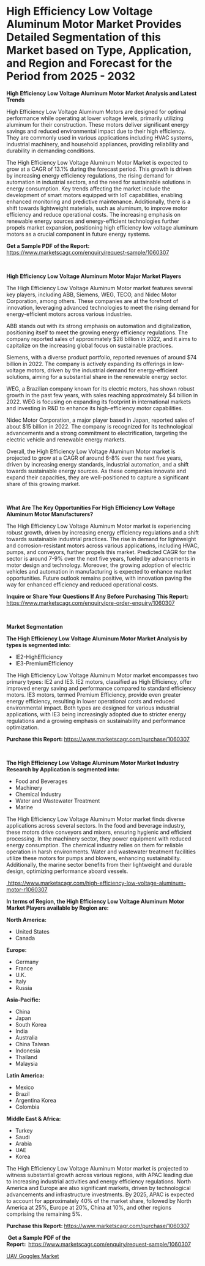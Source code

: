 <p><h1>High Efficiency Low Voltage Aluminum Motor Market Provides Detailed Segmentation of this Market based on Type, Application, and Region and Forecast for the Period from 2025 - 2032</h1></p><p><strong>High Efficiency Low Voltage Aluminum Motor Market Analysis and Latest Trends</strong></p>
<p><p>High Efficiency Low Voltage Aluminum Motors are designed for optimal performance while operating at lower voltage levels, primarily utilizing aluminum for their construction. These motors deliver significant energy savings and reduced environmental impact due to their high efficiency. They are commonly used in various applications including HVAC systems, industrial machinery, and household appliances, providing reliability and durability in demanding conditions.</p><p>The High Efficiency Low Voltage Aluminum Motor Market is expected to grow at a CAGR of 13.1% during the forecast period. This growth is driven by increasing energy efficiency regulations, the rising demand for automation in industrial sectors, and the need for sustainable solutions in energy consumption. Key trends affecting the market include the development of smart motors equipped with IoT capabilities, enabling enhanced monitoring and predictive maintenance. Additionally, there is a shift towards lightweight materials, such as aluminum, to improve motor efficiency and reduce operational costs. The increasing emphasis on renewable energy sources and energy-efficient technologies further propels market expansion, positioning high efficiency low voltage aluminum motors as a crucial component in future energy systems.</p></p>
<p><strong>Get a Sample PDF of the Report:&nbsp;</strong> <a href="https://www.marketscagr.com/enquiry/request-sample/1060307?utm_campaign=3078&utm_medium=2&utm_source=Github&utm_content=ia&utm_term=22032025&utm_id=high-efficiency-low-voltage-aluminum-motor">https://www.marketscagr.com/enquiry/request-sample/1060307</a></p>
<p>&nbsp;</p>
<p><strong>High Efficiency Low Voltage Aluminum Motor Major Market Players</strong></p>
<p><p>The High Efficiency Low Voltage Aluminum Motor market features several key players, including ABB, Siemens, WEG, TECO, and Nidec Motor Corporation, among others. These companies are at the forefront of innovation, leveraging advanced technologies to meet the rising demand for energy-efficient motors across various industries.</p><p>ABB stands out with its strong emphasis on automation and digitalization, positioning itself to meet the growing energy efficiency regulations. The company reported sales of approximately $28 billion in 2022, and it aims to capitalize on the increasing global focus on sustainable practices.</p><p>Siemens, with a diverse product portfolio, reported revenues of around $74 billion in 2022. The company is actively expanding its offerings in low-voltage motors, driven by the industrial demand for energy-efficient solutions, aiming for a substantial share in the renewable energy sector.</p><p>WEG, a Brazilian company known for its electric motors, has shown robust growth in the past few years, with sales reaching approximately $4 billion in 2022. WEG is focusing on expanding its footprint in international markets and investing in R&D to enhance its high-efficiency motor capabilities.</p><p>Nidec Motor Corporation, a major player based in Japan, reported sales of about $15 billion in 2022. The company is recognized for its technological advancements and a strong commitment to electrification, targeting the electric vehicle and renewable energy markets.</p><p>Overall, the High Efficiency Low Voltage Aluminum Motor market is projected to grow at a CAGR of around 6-8% over the next five years, driven by increasing energy standards, industrial automation, and a shift towards sustainable energy sources. As these companies innovate and expand their capacities, they are well-positioned to capture a significant share of this growing market.</p></p>
<p>&nbsp;</p>
<p><strong>What Are The Key Opportunities For High Efficiency Low Voltage Aluminum Motor Manufacturers?</strong></p>
<p><p>The High Efficiency Low Voltage Aluminum Motor market is experiencing robust growth, driven by increasing energy efficiency regulations and a shift towards sustainable industrial practices. The rise in demand for lightweight and corrosion-resistant motors across various applications, including HVAC, pumps, and conveyors, further propels this market. Predicted CAGR for the sector is around 7-9% over the next five years, fueled by advancements in motor design and technology. Moreover, the growing adoption of electric vehicles and automation in manufacturing is expected to enhance market opportunities. Future outlook remains positive, with innovation paving the way for enhanced efficiency and reduced operational costs.</p></p>
<p><strong>Inquire or Share Your Questions If Any Before Purchasing This Report:</strong> <a href="https://www.marketscagr.com/enquiry/pre-order-enquiry/1060307?utm_campaign=3078&utm_medium=2&utm_source=Github&utm_content=ia&utm_term=22032025&utm_id=high-efficiency-low-voltage-aluminum-motor">https://www.marketscagr.com/enquiry/pre-order-enquiry/1060307</a></p>
<p>&nbsp;</p>
<p><strong>Market Segmentation</strong></p>
<p><strong>The High Efficiency Low Voltage Aluminum Motor Market Analysis by types is segmented into:</strong></p>
<p><ul><li>IE2-HighEfficiency</li><li>IE3-PremiumEfficiency</li></ul></p>
<p><p>The High Efficiency Low Voltage Aluminum Motor market encompasses two primary types: IE2 and IE3. IE2 motors, classified as High Efficiency, offer improved energy saving and performance compared to standard efficiency motors. IE3 motors, termed Premium Efficiency, provide even greater energy efficiency, resulting in lower operational costs and reduced environmental impact. Both types are designed for various industrial applications, with IE3 being increasingly adopted due to stricter energy regulations and a growing emphasis on sustainability and performance optimization.</p></p>
<p><strong>Purchase this Report:&nbsp;</strong><a href="https://www.marketscagr.com/purchase/1060307?utm_campaign=3078&utm_medium=2&utm_source=Github&utm_content=ia&utm_term=22032025&utm_id=high-efficiency-low-voltage-aluminum-motor">https://www.marketscagr.com/purchase/1060307</a></p>
<p>&nbsp;</p>
<p><strong>The High Efficiency Low Voltage Aluminum Motor Market Industry Research by Application is segmented into:</strong></p>
<p><ul><li>Food and Beverages</li><li>Machinery</li><li>Chemical Industry</li><li>Water and Wastewater Treatment</li><li>Marine</li></ul></p>
<p><p>The High Efficiency Low Voltage Aluminum Motor market finds diverse applications across several sectors. In the food and beverage industry, these motors drive conveyors and mixers, ensuring hygienic and efficient processing. In the machinery sector, they power equipment with reduced energy consumption. The chemical industry relies on them for reliable operation in harsh environments. Water and wastewater treatment facilities utilize these motors for pumps and blowers, enhancing sustainability. Additionally, the marine sector benefits from their lightweight and durable design, optimizing performance aboard vessels.</p></p>
<p><a href="https://www.marketscagr.com/high-efficiency-low-voltage-aluminum-motor-r1060307?utm_campaign=3078&utm_medium=2&utm_source=Github&utm_content=ia&utm_term=22032025&utm_id=high-efficiency-low-voltage-aluminum-motor">&nbsp;https://www.marketscagr.com/high-efficiency-low-voltage-aluminum-motor-r1060307</a></p>
<p><strong>In terms of Region, the High Efficiency Low Voltage Aluminum Motor Market Players available by Region are:</strong></p>
<p>
    <p> <strong> North America: </strong>
        <ul>
            <li>United States</li>
            <li>Canada</li>
        </ul>
        </p> 
    <p> <strong> Europe: </strong>
        <ul>
            <li>Germany</li>
            <li>France</li>
            <li>U.K.</li>
            <li>Italy</li>
            <li>Russia</li>
        </ul>
        </p> 
    <p> <strong> Asia-Pacific: </strong>
        <ul>
            <li>China</li>
            <li>Japan</li>
            <li>South Korea</li>
            <li>India</li>
            <li>Australia</li>
            <li>China Taiwan</li>
            <li>Indonesia</li>
            <li>Thailand</li>
            <li>Malaysia</li>
        </ul>
        </p> 
    <p> <strong> Latin America: </strong>
        <ul>
            <li>Mexico</li>
            <li>Brazil</li>
            <li>Argentina Korea</li>
            <li>Colombia</li>
        </ul>
        </p> 
    <p> <strong> Middle East & Africa: </strong>
        <ul>
            <li>Turkey</li>
            <li>Saudi</li>
            <li>Arabia</li>
            <li>UAE</li>
            <li>Korea</li>
        </ul>
    </p>
    </p>
<p><p>The High Efficiency Low Voltage Aluminum Motor market is projected to witness substantial growth across various regions, with APAC leading due to increasing industrial activities and energy efficiency regulations. North America and Europe are also significant markets, driven by technological advancements and infrastructure investments. By 2025, APAC is expected to account for approximately 40% of the market share, followed by North America at 25%, Europe at 20%, China at 10%, and other regions comprising the remaining 5%.</p></p>
<p><strong>Purchase this Report: </strong><a href="https://www.marketscagr.com/purchase/1060307?utm_campaign=3078&utm_medium=2&utm_source=Github&utm_content=ia&utm_term=22032025&utm_id=high-efficiency-low-voltage-aluminum-motor">https://www.marketscagr.com/purchase/1060307</a></p>
<p>&nbsp;<strong>Get a Sample PDF of the Report:&nbsp;&nbsp;</strong><a href="https://www.marketscagr.com/enquiry/request-sample/1060307?utm_campaign=3078&utm_medium=2&utm_source=Github&utm_content=ia&utm_term=22032025&utm_id=high-efficiency-low-voltage-aluminum-motor">https://www.marketscagr.com/enquiry/request-sample/1060307</a></p>
<p><strong></strong></p>
<p><p><a href="https://github.com/darenph8er/Market-Research-Report-List-1/blob/main/uav-goggles-market.md?utm_campaign=3078&utm_medium=2&utm_source=Github&utm_content=ia&utm_term=22032025&utm_id=high-efficiency-low-voltage-aluminum-motor">UAV Goggles Market</a></p></p>